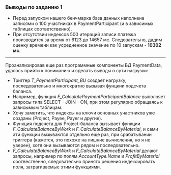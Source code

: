### Выводы по заданию 1
- Перед запуском нашего бенчмарка база данных наполнена записями о 100 участниках в PaymentParticipant (и в зависимых таблицах соответственно).
- При отсутствии индексов 500 итераций записи платежа производится за время от 6123 до 14657 мс. Следовательно, дадим оценку времени как усредненное значение по 10 запускам - **10302 мс**.

---

Проанализировав еще раз программные компоненты БД PaymentData, удалось прийти к пониманию и сделать выводы о сути нагрузки:
- Триггер _T_PaymentParticipant_BU_ создает нагрузку, последовательно и многократно вызывая фунцкии подсчета баланса.
- Например, функция _F_CalculatePaymentParticipantBalance_ выполняет запросы типа SELECT - JOIN - ON, при этом регулярно обращаясь к зависымым таблицам.
- Хочу заметить, что индексы на ключи основных участников уже созданы (Project, Payee, Payer и другие).
- Функция подсчета для Project-баланса вызывает функции _F_CalculateBalanceByWork_ и _F_CalculateBalanceByMaterial_, и сами эти функции вызываются отдельно еще раз, при срабатывании триггера (кажется, это похоже на лишние вычисления, но я не уверен), хотя они вызываются рядом и последовательно.
- _F_CalculateBalanceByWork_ и _F_CalculateBalanceByMaterial_ делают запросы, например по полям _AccountType.Name_ и _ProfitByMaterial_ соотвественно, следовательно принято решения индексировать поля, затрагиваемые этими функциями.

